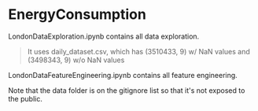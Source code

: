 ﻿# EnergyConsumption

LondonDataExploration.ipynb contains all data exploration. 
> It uses daily_dataset.csv, which has (3510433, 9) w/ NaN values and (3498343, 9) w/o NaN values

LondonDataFeatureEngineering.ipynb contains all feature engineering.

Note that the data folder is on the gitignore list so that it's not exposed to the public.
